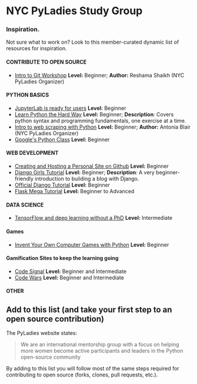 # NYC PyLadies Study Group

### Inspiration.
Not sure what to work on? Look to this member-curated dynamic list of resources for inspiration.

#### CONTRIBUTE TO OPEN SOURCE
* [Intro to Git Workshop](https://github.com/reshamas/git-intro-workshop) **Level:** Beginner; **Author:** Reshama Shaikh (NYC PyLadies Organizer)

#### PYTHON BASICS
* [JupyterLab is ready for users](https://blog.jupyter.org/jupyterlab-is-ready-for-users-5a6f039b8906) **Level:** Beginner
* [Learn Python the Hard Way](https://learnpythonthehardway.org/python3/) **Level:** Beginner; **Description**: Covers python
syntax and programming fundamentals, one exercise at a time.
* [Intro to web scraping with Python](https://github.com/antoniablair/pyladies_scraping_workshop) **Level:** Beginner; **Author:** Antonia Blair (NYC PyLadies Organizer)
* [Google's Python Class](https://developers.google.com/edu/python/) **Level:** Beginner

#### WEB DEVELOPMENT
* [Creating and Hosting a Personal Site on Github](http://jmcglone.com/guides/github-pages/) **Level:** Beginner
* [Django Girls Tutorial](https://tutorial.djangogirls.org/en/) **Level:** Beginner; **Description**: A very beginner-friendly introduction to building a blog with Django.
* [Official Django Tutorial](https://docs.djangoproject.com/en/2.1/intro/tutorial01/)  **Level:** Beginner
* [Flask Mega Tutorial](https://blog.miguelgrinberg.com/post/the-flask-mega-tutorial-part-i-hello-world) **Level:** Beginner to Advanced 

#### DATA SCIENCE
* [TensorFlow and deep learning without a PhD](https://youtu.be/u4alGiomYP4) **Level:** Intermediate

#### Games
* [Invent Your Own Computer Games with Python](https://inventwithpython.com/invent4thed/) **Level:** Beginner

#### Gamification Sites to keep the learning going
* [Code Signal](https://codesignal.com/) **Level:** Beginner and Intermediate
* [Code Wars](https://www.codewars.com/) **Level:** Beginner and Intermediate


#### OTHER

## Add to this list (and take your first step to an open source contribution)
The PyLadies website states: 
> We are an international mentorship group with a focus on helping more women become active participants and leaders in the Python open-source community

By adding to this list you will follow most of the same steps required for contributing to open source (forks, clones, pull requests, etc.).
